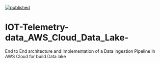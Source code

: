 [![published](https://static.production.devnetcloud.com/codeexchange/assets/images/devnet-published.svg)](https://developer.cisco.com/codeexchange/github/repo/akramIOT/IOT-Telemetry-data_AWS_Cloud_Data_Lake)

# IOT-Telemetry-data_AWS_Cloud_Data_Lake-
End to End  architecture  and  Implementation of a  Data ingestion  Pipeline in AWS Cloud for  build  Data lake 
